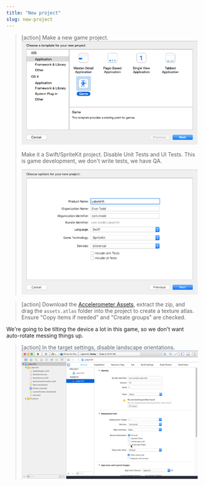 ```yaml
---
title: "New project"
slug: new-project
---
```


> [action]
> Make a new game project.
> ![Making a new game project](../Tutorial-Images/new-game.png "Making a new game project")
>
> Make it a Swift/SpriteKit project. Disable Unit Tests and UI Tests. This is game development, we don't write tests, we have QA.
>
> ![Setting project properties](../Tutorial-Images/new-project.png "Setting project properties")

<!-- -->

> [action]
> Download the [Accelerometer Assets](https://github.com/MakeSchool-Tutorials/Accelerometer-SpriteKit-Swift/blob/master/AccelerometerAssets.zip), extract the zip, and drag the `assets.atlas` folder into the project to create a texture atlas. Ensure "Copy items if needed" and "Create groups" are checked.

<!-- -->

We're going to be tilting the device a lot in this game, so we don't want auto-rotate messing things up.

> [action]
> In the target settings, disable landscape orientations.
> ![Disabling landscape orientations](../Tutorial-Images/target-settings.png "Disabling landscape orientations")